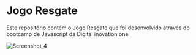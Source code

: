# Jogo Resgate
Este repositório contém o Jogo Resgate que foi desenvolvido através do bootcamp de Javascript da Digital inovation one


![Screenshot_4](https://user-images.githubusercontent.com/89787401/157961177-c6bf0e15-6234-406b-a02c-59f97547ceac.png)
